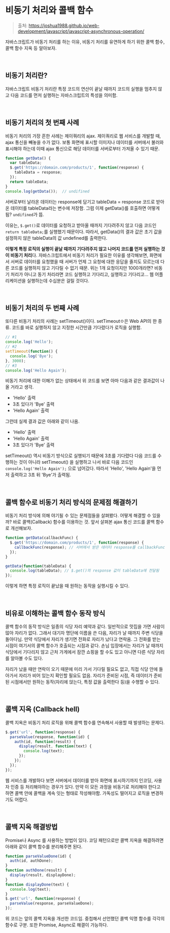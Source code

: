 # 비동기 처리와 콜백 함수

> 출처: https://joshua1988.github.io/web-development/javascript/javascript-asynchronous-operation/

자바스크립트가 비동기 처리를 하는 이유, 비동기 처리를 유연하게 하기 위한 콜백 함수, 콜백 함수 지옥 등 알아보자.

<br/>

## 비동기 처리란?

자바스크립트 비동기 처리란 특정 코드의 연산이 끝날 때까지 코드의 실행을 멈추지 않고 다음 코드를 먼저 실행하는 자바스크립트의 특성을 의미함.

<br/>

## 비동기 처리의 첫 번째 사례

비동기 처리의 가장 흔한 사례는 제이쿼리의 ajax. 제이쿼리로 웹 서비스를 개발할 때, ajax 통신을 빼놓을 수가 없다. 보통 화면에 표시할 이미지나 데이터를 서버에서 불러와 표시해야 하는데 이때 ajax 통신으로 해당 데이터를 서버로부터 가져올 수 있기 때문.

```js
function getData() {
  var tableData;
  $.get('https://domain.com/products/1', function(response) {
    tableData = response;
  });
  return tableData;
}
console.log(getData());  // undifined
```

서버로부터 날라온 데이터는 response에 담기고 tableData = response 코드로 받아온 데이터를 tableData라는 변수에 저장함. 그럼 이제 getData()를 호출하면 어떻게 됨? `undifined`가 뜸.

이유는, `$.get()`로 데이터를 요청하고 받아올 때까지 기다려주지 않고 다음 코드인 `return tableData;`를 실행했기 때문이다. 따라서, getData()의 결과 값은 초기 값을 설정하지 않은 tableData의 값 undefined를 출력한다.

**이렇게 특정 로직의 실행이 끝날 때까지 기다려주지 않고 나머지 코드를 먼저 실행하는 것이 비동기 처리**다. 자바스크립트에서 비동기 처리가 필요한 이유를 생각해보면, 화면에서 서버로 데이터를 요청했을 때 서버가 언제 그 요청에 대한 응답을 줄지도 모르는데 다른 코드를 실행하지 않고 기다릴 수 없기 때문. 위는 1개 요청이지만 1000개라면? 비동기 처리가 아니고 동기 처리라면 코드 실행하고 기다리고, 실행하고 기다리고… 웹 어플리케이션을 실행하는데 수십분은 걸릴 것이다.

<br/>

## 비동기 처리의 두 번째 사례

또다른 비동기 처리의 사례는 setTimeout()이다. setTimeoutㅇ은 Web API의 한 종류. 코드를 바로 실행하지 않고 지정한 시간만큼 기다렸다가 로직을 실행함.

```js
// #1
console.log('Hello');
// #2
setTimeout(function() {
  console.log('Bye');
}, 3000);
// #3
console.log('Hello Again');
```

비동기 처리에 대한 이해가 없는 상태에서 위 코드를 보면 아마 다음과 같은 결과값이 나올 거라고 생각.

- 'Hello' 출력
- 3초 있다가 'Bye' 출력
- 'Hello Again' 출력

그런데 실제 결과 값은 아래와 같이 나옴.

- 'Hello' 출력
- 'Hello Again' 출력
- 3초 있다가 'Bye' 출력

setTimeout() 역시 비동기 방식으로 실행되기 때문에 3초를 기다렸다 다음 코드를 수행하는 것이 아니라 setTimeout() 을 실행하고 나서 바로 다음 코드인 `console.log('Hello Again');` 으로 넘어갔다. 따라서 'Hello', 'Hello Again'을 먼저 출력하고 3초 뒤 'Bye'가 출력됨.

<br/>

## 콜백 함수로 비동기 처리 방식의 문제점 해결하기

비동기 처리 방식에 의해 야기될 수 있는 문제점들을 살펴봤다. 어떻게 해결할 수 있을까? 바로 콜백(Callback) 함수를 이용하는 것. 앞서 살펴본 ajax 통신 코드를 콜백 함수로 개선해보자.

```js
function getData(callbackFunc) {
  $.get('https://domain.com/products/1', function(response) {
    callbackFunc(response); // 서버에서 받은 데이터 response를 callbackFunc() 함수에 넘겨줌
  });
}

getData(function(tableData) {
  console.log(tableData); // $.get()의 response 값이 tableData에 전달됨
});
```

이렇게 하면 특정 로직이 끝났을 때 원하는 동작을 실행시킬 수 있다.

<br/>

## 비유로 이해하는 콜백 함수 동작 방식

콜백 함수의 동작 방식은 일종의 식당 자리 예약과 같다. 일반적으로 맛집을 가면 사람이 많아 자리가 없다. 그래서 대기자 명단에 이름을 쓴 다음, 자리가 날 때까지 주변 식당을 돌아다님. 만약 식당에서 자리가 생기면 전화로 자리가 났다고 연락옴. 그 전화를 받는 시점이 여기서의 콜백 함수가 호출되는 시점과 같다. 손님 입장에서는 자리가 날 때까지 식당에서 기다리지 않고 근처 가게에서 잠깐 쇼핑을 할 수도 있고 아니면 다른 식당 자리를 알아볼 수도 있다.

자리가 났을 때만 연락이 오기 때문에 미리 가서 기다릴 필요도 없고, 직접 식당 안에 들아가서 자리가 비어 있는지 확인할 필요도 없음. 자리가 준비된 시점, 즉 데이터가 준비된 시점에서만 원하는 동작(자리에 앉는다, 특정 값을 출력한다 등)을 수행할 수 있다.

<br/>

## 콜백 지옥 (Callback hell)

콜백 지옥은 비동기 처리 로직을 위해 콜백 함수를 연속해서 사용할 때 발생하는 문제다.

```js
$.get('url', function(response) {
  parseValue(response, function(id) {
    auth(id, function(result) {
      display(result, function(text) {
        console.log(text);
      });
    });
  });
});
```

웹 서비스를 개발하다 보면 서버에서 데이터를 받아 화면에 표시하기까지 인코딩, 사용자 인증 등 처리해야하는 경우가 있다. 만약 이 모든 과정을 비동기로 처리해야 한다고 하면 콜백 안에 콜백을 계속 잇는 형태로 작성해야함. 가독성도 떨어지고 로직을 변경하기도 어렵다.

<br/>

## 콜백 지옥 해결방법

Promise나 Async 를 사용하는 방법이 있다. 코딩 패턴으로만 콜백 지옥을 해결하려면 아래와 같이 콜백 함수를 분리해주면 된다.

```js
function parseValueDone(id) {
  auth(id, authDone);
}
function authDone(result) {
  display(result, displayDone);
}
function displayDone(text) {
  console.log(text);
}
$.get('url', function(response) {
  parseValue(response, parseValueDone);
});
```

위 코드는 앞의 콜백 지옥을 개선한 코드임. 중첩해서 선언했던 콜백 익명 함수를 각각의 함수로 구분. 또한 Promise, Async로 해결이 가능하다.
